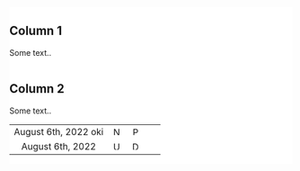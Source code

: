 

<div class="row">
  <div class="column" style="background-color:#ffffff;">
    <h2>Column 1</h2>
    <p>Some text..</p>
  </div>
  <div class="column" style="background-color:#ffffff;">
    <h2>Column 2</h2>
    <p>Some text..</p>

<center>

  <table align="center">
<tr>
<td style="text-align:center">August 6th, 2022 oki</td>
<td style="text-align:center">
<img src="https://upload.wikimedia.org/wikipedia/en/a/a1/New_York_Liberty_logo.svg" width="15" title="New York Liberty">  <img src="https://upload.wikimedia.org/wikipedia/commons/8/88/At_sign.svg" width="10"> <img src="https://upload.wikimedia.org/wikipedia/en/a/a6/Phoenix_Mercury_logo.svg" width="15" title="Phoenix Mercury">
</td>
<td style="text-align:center">
<img src="https://upload.wikimedia.org/wikipedia/commons/3/30/Star-full.png" width="13">
</td>
</tr>
<tr>
<td style="text-align:center">August 6th, 2022</td>
<td style="text-align:center">
<img src="https://upload.wikimedia.org/wikipedia/en/5/52/Utah_Jazz_logo_2022.svg" width="15" title="Utah Jazz">  <img src="https://upload.wikimedia.org/wikipedia/commons/8/88/At_sign.svg" width="10"> <img src="https://upload.wikimedia.org/wikipedia/en/9/97/Dallas_Mavericks_logo.svg" width="15" title="Dallas Mavericks">
</td>
<td style="text-align:center">
<img src="https://upload.wikimedia.org/wikipedia/commons/7/7a/Star-empty.png" width="13">
</td>
</tr>
  </table>

  
</center>


  </div>
</div>


  
  
  